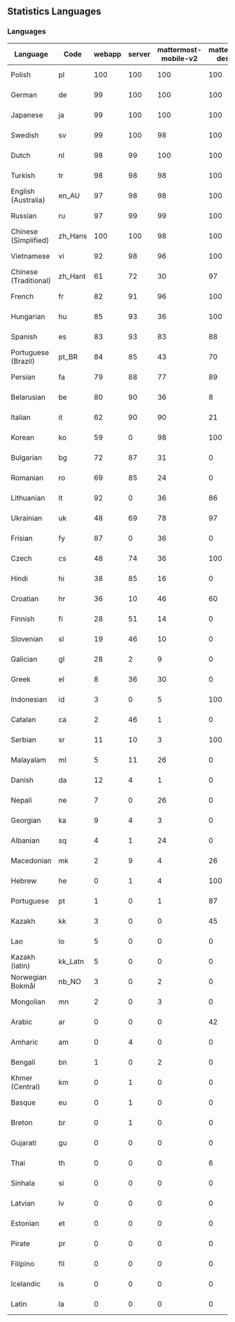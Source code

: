 ## Statistics Languages ##
###  Languages  ###
|Language|Code|webapp|server|mattermost-mobile-v2|mattermost-desktop|playbook-webapp|calls-webapp|Total|Last Modified|
|---|---|---|---|---|---|---|---|---|---|
|Polish|pl| 100| 100| 100| 100| 0| 100| 100|2023-11-24T07:15:37.459814Z|
|German|de| 99| 100| 100| 100| 0| 100| 99|2023-11-23T11:59:55.116028Z|
|Japanese|ja| 99| 100| 100| 100| 0| 100| 99|2023-11-22T14:13:48.048838Z|
|Swedish|sv| 99| 100| 98| 100| 0| 99| 99|2023-11-21T19:45:53.642872Z|
|Dutch|nl| 98| 99| 100| 100| 0| 100| 98|2023-11-24T08:12:06.222041Z|
|Turkish|tr| 98| 98| 98| 100| 0| 99| 98|2023-11-20T21:35:47.038537Z|
|English (Australia)|en_AU| 97| 98| 98| 100| 0| 0| 98|2023-11-20T21:18:50.321277Z|
|Russian|ru| 97| 99| 99| 100| 0| 76| 95|2023-11-23T08:37:33.720396Z|
|Chinese (Simplified)|zh_Hans| 100| 100| 98| 100| 0| 100| 95|2023-11-25T17:57:17.921800Z|
|Vietnamese|vi| 92| 98| 96| 100| 0| 99| 95|2023-11-20T21:36:31.458379Z|
|Chinese (Traditional)|zh_Hant| 61| 72| 30| 97| 0| 17| 88|2023-11-24T03:49:08.142018Z|
|French|fr| 82| 91| 96| 100| 0| 58| 83|2023-11-20T21:21:34.269269Z|
|Hungarian|hu| 85| 93| 36| 100| 0| 0| 82|2023-11-25T20:21:08.279831Z|
|Spanish|es| 83| 93| 83| 88| 0| 28| 80|2023-11-20T21:19:12.315768Z|
|Portuguese (Brazil)|pt_BR| 84| 85| 43| 70| 0| 99| 79|2023-11-20T21:32:10.455601Z|
|Persian|fa| 79| 88| 77| 89| 0| 0| 76|2023-11-20T21:20:23.282746Z|
|Belarusian|be| 80| 90| 36| 8| 0| 0| 75|2023-11-22T15:43:16.717280Z|
|Italian|it| 62| 90| 90| 21| 0| 24| 70|2023-11-20T21:25:15.204794Z|
|Korean|ko| 59| 0| 98| 100| 0| 99| 70|2023-11-20T21:27:28.474944Z|
|Bulgarian|bg| 72| 87| 31| 0| 0| 0| 69|2023-11-20T21:15:52.277163Z|
|Romanian|ro| 69| 85| 24| 0| 0| 0| 66|2023-11-20T21:32:53.890198Z|
|Lithuanian|lt| 92| 0| 36| 86| 0| 88| 62|2023-11-20T21:28:31.584565Z|
|Ukrainian|uk| 48| 69| 78| 97| 0| 0| 58|2023-11-20T21:36:08.399312Z|
|Frisian|fy| 87| 0| 36| 0| 0| 0| 56|2023-11-20T21:21:57.412992Z|
|Czech|cs| 48| 74| 36| 100| 0| 99| 53|2023-11-21T16:01:47.417053Z|
|Hindi|hi| 38| 85| 16| 0| 0| 0| 47|2023-11-20T21:23:27.633713Z|
|Croatian|hr| 36| 10| 46| 60| 0| 99| 37|2023-11-24T11:38:49.446722Z|
|Finnish|fi| 28| 51| 14| 0| 0| 0| 31|2023-11-15T16:15:28.996257Z|
|Slovenian|sl| 19| 46| 10| 0| 0| 0| 23|2023-11-20T21:33:59.345438Z|
|Galician|gl| 28| 2| 9| 0| 0| 0| 18|2023-11-20T21:22:20.048285Z|
|Greek|el| 8| 36| 30| 0| 0| 0| 18|2023-11-20T21:18:28.437684Z|
|Indonesian|id| 3| 0| 5| 100| 0| 0| 14|2023-11-07T11:55:12.955118Z|
|Catalan|ca| 2| 46| 1| 0| 0| 0| 13|2023-11-07T11:54:10.087147Z|
|Serbian|sr| 11| 10| 3| 100| 0| 0| 12|2023-11-20T21:34:41.627214Z|
|Malayalam|ml| 5| 11| 26| 0| 0| 0| 9|2023-10-24T20:55:57.621229Z|
|Danish|da| 12| 4| 1| 0| 0| 0| 8|2023-10-09T15:20:58.185551Z|
|Nepali|ne| 7| 0| 26| 0| 0| 0| 7|2023-11-20T21:30:41.988684Z|
|Georgian|ka| 9| 4| 3| 0| 0| 0| 7|2023-11-20T21:25:58.799542Z|
|Albanian|sq| 4| 1| 24| 0| 0| 0| 5|2023-11-13T11:09:55.892074Z|
|Macedonian|mk| 2| 9| 4| 26| 0| 0| 5|2023-11-16T13:38:15.110899Z|
|Hebrew|he| 0| 1| 4| 100| 0| 0| 4|2023-11-16T13:37:22.453849Z|
|Portuguese|pt| 1| 0| 1| 87| 0| 0| 3|2023-10-30T05:05:57.136879Z|
|Kazakh|kk| 3| 0| 0| 45| 0| 0| 3|2023-11-23T16:09:15.329958Z|
|Lao|lo| 5| 0| 0| 0| 0| 0| 3|2023-10-09T15:20:58.408506Z|
|Kazakh (latin)|kk_Latn| 5| 0| 0| 0| 0| 0| 3|2023-10-24T20:54:35.554803Z|
|Norwegian Bokmål|nb_NO| 3| 0| 2| 0| 0| 0| 2|2023-10-24T20:56:17.583395Z|
|Mongolian|mn| 2| 0| 3| 0| 0| 0| 2|2023-11-15T16:23:04.700139Z|
|Arabic|ar| 0| 0| 0| 42| 0| 0| 1|2023-10-09T15:20:58.462991Z|
|Amharic|am| 0| 4| 0| 0| 0| 0| 1|2023-10-09T15:20:58.102825Z|
|Bengali|bn| 1| 0| 2| 0| 0| 0| 1|2023-10-09T15:20:58.129127Z|
|Khmer (Central)|km| 0| 1| 0| 0| 0| 0| 0|2023-10-09T15:20:58.389365Z|
|Basque|eu| 0| 1| 0| 0| 0| 0| 0|2023-10-09T15:20:58.220029Z|
|Breton|br| 0| 1| 0| 0| 0| 0| 0|2023-10-09T15:20:58.146710Z|
|Gujarati|gu| 0| 0| 0| 0| 0| 0| 0|2023-10-09T15:20:58.279932Z|
|Thai|th| 0| 0| 0| 6| 0| 0| 0|2023-10-09T15:20:58.586605Z|
|Sinhala|si| 0| 0| 0| 0| 0| 0| 0|2023-10-09T15:20:58.537638Z|
|Latvian|lv| 0| 0| 0| 0| 0| 0| 0|2023-10-09T15:20:58.426415Z|
|Estonian|et| 0| 0| 0| 0| 0| 0| 0|2023-10-09T15:20:58.209138Z|
|Pirate|pr| 0| 0| 0| 0| 0| 0| 0|2023-10-09T15:20:58.506339Z|
|Filipino|fil| 0| 0| 0| 0| 0| 0| 0|2023-10-09T15:20:58.242109Z|
|Icelandic|is| 0| 0| 0| 0| 0| 0| 0|2023-10-09T15:20:58.340445Z|
|Latin|la| 0| 0| 0| 0| 0| 0| 0|2023-10-09T15:20:58.399153Z|
